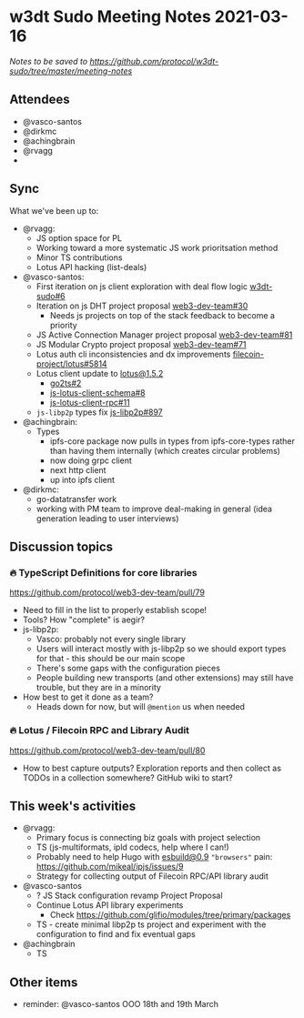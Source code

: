 # w3dt Sudo Meeting Notes 2021-03-16

_Notes to be saved to <https://github.com/protocol/w3dt-sudo/tree/master/meeting-notes>_

## Attendees

 * @vasco-santos
 * @dirkmc
 * @achingbrain
 * @rvagg
 * <ADD YOUR NAME HERE>

## Sync

What we've been up to:

 * @rvagg:
     - JS option space for PL
     - Working toward a more systematic JS work prioritsation method
     - Minor TS contributions
     - Lotus API hacking (list-deals)
 * @vasco-santos:
     - First iteration on js client exploration with deal flow logic [w3dt-sudo#6](https://github.com/protocol/w3dt-sudo/pull/6)
     - Iteration on js DHT project proposal [web3-dev-team#30](https://github.com/protocol/web3-dev-team/pull/30)
         - Needs js projects on top of the stack feedback to become a priority
     - JS Active Connection Manager project proposal [web3-dev-team#81](https://github.com/protocol/web3-dev-team/pull/81)
     - JS Modular Crypto project proposal [web3-dev-team#71](https://github.com/protocol/web3-dev-team/pull/71)
     - Lotus auth cli inconsistencies and dx improvements [filecoin-project/lotus#5814](https://github.com/filecoin-project/lotus/pull/5814)
     - Lotus client update to lotus@1.5.2
         - [go2ts#2](https://github.com/alanshaw/go2ts/pull/2)
         - [js-lotus-client-schema#8](https://github.com/filecoin-shipyard/js-lotus-client-schema/pull/8)
         - [js-lotus-client-rpc#11](https://github.com/filecoin-shipyard/js-lotus-client-rpc/pull/11)
     - `js-libp2p` types fix [js-libp2p#897](https://github.com/libp2p/js-libp2p/pull/897)
 * @achingbrain:
     - Types
         - ipfs-core package now pulls in types from ipfs-core-types rather than having them internally (which creates circular problems)
         - now doing grpc client
         - next http client
         - up into ipfs client
 * @dirkmc:
     - go-datatransfer work
     - working with PM team to improve deal-making in general (idea generation leading to user interviews)

## Discussion topics

### 🔥 TypeScript Definitions for core libraries

https://github.com/protocol/web3-dev-team/pull/79

 - Need to fill in the list to properly establish scope!
 - Tools? How "complete" is aegir?
 - js-libp2p:
     - Vasco: probably not every single library
     - Users will interact mostly with js-libp2p so we should export types for that - this should be our main scope
     - There's some gaps with the configuration pieces
     - People building new transports (and other extensions) may still have trouble, but they are in a minority
 - How best to get it done as a team?
    - Heads down for now, but will `@mention` us when needed

### 🔥 Lotus / Filecoin RPC and Library Audit

https://github.com/protocol/web3-dev-team/pull/80

 - How to best capture outputs? Exploration reports and then collect as TODOs in a collection somewhere? GitHub wiki to start?

## This week's activities

* @rvagg:
    - Primary focus is connecting biz goals with project selection
    - TS (js-multiformats, ipld codecs, help where I can!)
    - Probably need to help Hugo with esbuild@0.9 `"browsers"` pain: https://github.com/mikeal/ipjs/issues/9
    - Strategy for collecting output of Filecoin RPC/API library audit
* @vasco-santos
    - ? JS Stack configuration revamp Project Proposal
    - Continue Lotus API library experiments
        - Check https://github.com/glifio/modules/tree/primary/packages
    - TS - create minimal libp2p ts project and experiment with the configuration to find and fix eventual gaps
* @achingbrain
    - TS

## Other items

- reminder: @vasco-santos OOO 18th and 19th March

